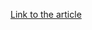 [Link to the article](https://www.securityweek.com/sophos-patches-critical-firewall-vulnerabilities/)
